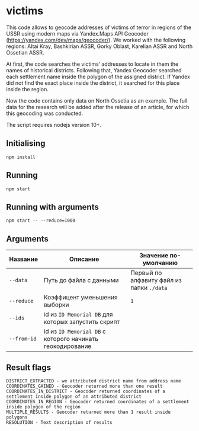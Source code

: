 
# victims

This code allows to geocode addresses of victims of terror in regions of the USSR using modern maps via Yandex.Maps API Geocoder (https://yandex.com/dev/maps/geocoder/). We worked with the following regions: Altai Kray, Bashkirian ASSR, Gorky Oblast, Karelian ASSR and North Ossetian ASSR.
 
At first, the code searches the victims’ addresses to locate in them the names of historical districts. 
Following that, Yandex Geocoder searched each settlement name inside the polygon of the assigned district. If Yandex did not find the exact place inside the district, it searched for this place inside the region. 

Now the code contains only data on North Ossetia as an example. The full data for the research will be added after the release of an article, for which this geocoding was conducted.

The script requires nodejs version 10+.

## Initialising
```
npm install
```

## Running
```
npm start
```

## Running with arguments
```
npm start -- --reduce=1000
```

## Arguments
| Название | Описание                                                      | Значение по-умолчанию                         |
|----------|---------------------------------------------------------------|-----------------------------------------------|
| `--data`     | Путь до файла с данными                                       | Первый по алфавиту файл из папки ```./data``` |
| `--reduce`   | Коэффицент уменьшения выборки                                 | ```1```                                       |
| `--ids`      | id из ```ID Memorial DB``` для которых запустить скрипт       |                                               |
| `--from-id`  | id из ```ID Memorial DB``` с которого начинать геокодирование |                                               |

## Result flags
```
DISTRICT_EXTRACTED - we attributed district name from address name
COORDINATES_GAINED - Geocoder returned more than one result
COORDINATES_IN_DISTRICT - Geocoder returned coordinates of a settlement inside polygon of an attributed district
COORDINATES_IN_REGION - Geocoder returned coordinates of a settlement inside polygon of the region
MULTIPLE_RESULTS - Geocoder returned more than 1 result inside polygons
RESOLUTION - Text description of results
```
